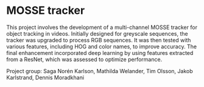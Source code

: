 # MOSSE tracker

This project involves the development of a multi-channel MOSSE tracker for object tracking in videos. Initially designed for greyscale sequences, the tracker was upgraded to process RGB sequences. It was then tested with various features, including HOG and color names, to improve accuracy. The final enhancement incorporated deep learning by using features extracted from a ResNet, which was assessed to optimize performance.

Project group: Saga Norén Karlson, Mathilda Welander, Tim Olsson, Jakob Karlstrand, Dennis Moradkhani   


